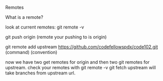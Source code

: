 Remotes

What is a remote?

look at current remotes: git remote -v

git push origin (remote your pushing to is origin)

git remote add upstream https://github.com/codefellowspdx/code102.git
(command)     (convention)

now we have two get remotes for origin and then two git remotes for upstream.
check your remotes with git remote -v
git fetch upstream will take branches from upstream url.
